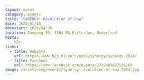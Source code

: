 ```yaml
---
layout: event
category: events
title: "SYNERGY: Revolution of Raw"
date: 2024/01/16
datestart: 2024/04/06
location: Ahoyweg 10, 3084 BA Rotterdam, Nederland
hosts:
  - b2s
links:
  - title: Website
    url: https://www.b2s.nl/en/events/synergy/synergy-2024/
  - title: Facebook
    url: https://www.facebook.com/events/2726441687515166
image: /assets/img/events/synergy-revolution-of-raw-2024.jpg
---
```

